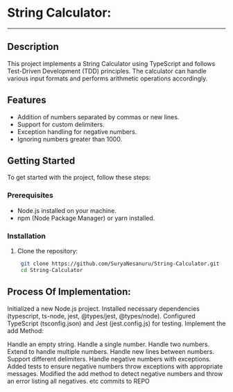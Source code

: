 # String Calculator:
-------------------------------------------------

## Description

This project implements a String Calculator using TypeScript and follows Test-Driven Development (TDD) principles. 
The calculator can handle various input formats and performs arithmetic operations accordingly.

## Features

- Addition of numbers separated by commas or new lines.
- Support for custom delimiters.
- Exception handling for negative numbers.
- Ignoring numbers greater than 1000.

## Getting Started

To get started with the project, follow these steps:

### Prerequisites

- Node.js installed on your machine.
- npm (Node Package Manager) or yarn installed.

### Installation

1. Clone the repository:
   ```bash
    git clone https://github.com/SuryaNesanuru/String-Calculator.git
    cd String-Calculator
Process Of Implementation:
----------------------------------------------------------------------------

Initialized a new Node.js project.
Installed necessary dependencies (typescript, ts-node, jest, @types/jest, @types/node).
Configured TypeScript (tsconfig.json) and Jest (jest.config.js) for testing.
Implement the add Method:

 Handle an empty string.
 Handle a single number.
 Handle two numbers.
 Extend to handle multiple numbers.
 Handle new lines between numbers.
 Support different delimiters.
 Handle negative numbers with exceptions.
 Added tests to ensure negative numbers throw exceptions with appropriate messages.
 Modified the add method to detect negative numbers and throw an error listing all negatives. etc commits to REPO

